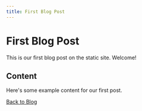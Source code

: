 ```yaml
---
title: First Blog Post
---
```


# First Blog Post

This is our first blog post on the static site. Welcome!

## Content

Here's some example content for our first post.

[Back to Blog](blog.html) 